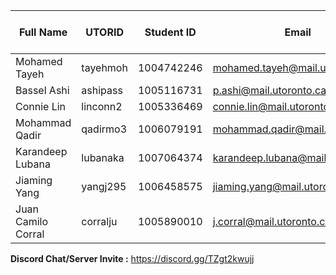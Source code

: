 | Full Name          | UTORID   | Student ID  | Email                             | Best Way to Contact | Discord Username | Phone number |
| -------------      | -------- | ----------  | ------------------------------    | ------------------- | ---------------- | ------------ |
| Mohamed Tayeh      | tayehmoh | 1004742246  | mohamed.tayeh@mail.utoronto.ca    | discord             | mohsaye3#4572    |              |
| Bassel Ashi        | ashipass | 1005116731  | p.ashi@mail.utoronto.ca           | discord             | Madric#8715      | 2899809529   |
| Connie Lin         | linconn2 | 1005336469  | connie.lin@mail.utoronto.ca       | discord             | clj#8978         |  6479236288  |
| Mohammad Qadir     | qadirmo3 | 1006079191  | mohammad.qadir@mail.utoronto.ca   | discord             | Domi#1725        | 437-260-9788 |
| Karandeep Lubana   | lubanaka | 1007064374  | karandeep.lubana@mail.utoronto.ca | discord             | Giani#9167       |              |
| Jiaming Yang       | yangj295 | 1006458575  | jiaming.yang@mail.utoronto.ca     | discord             | Gloria Yang#1328 | 6476196612   |
| Juan Camilo Corral | corralju | 1005890010  | j.corral@mail.utoronto.ca         | discord             | Wikisaqui#0215   | 6477780735   |

**Discord Chat/Server Invite :** https://discord.gg/TZgt2kwujj
